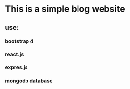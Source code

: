 # This is a simple blog website
## use:
### bootstrap 4
### react.js
### expres.js
### mongodb database
